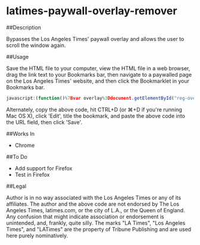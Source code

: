 # latimes-paywall-overlay-remover

##Description

Bypasses the Los Angeles Times' paywall overlay and allows the user to scroll the window again.

##Usage

Save the HTML file to your computer, view the HTML file in a web browser, drag the link text to your Bookmarks bar,
then navigate to a paywalled page on the Los Angeles Times' website, and then click the Bookmarklet in your Bookmarks bar.

```javascript
javascript:(function()%7Bvar overlay%3Ddocument.getElementById("reg-overlay")%3Bvar bodyElement%3Ddocument.getElementsByTagName("BODY")%5B0%5D%3Bvar htmlElement%3Ddocument.getElementsByTagName("HTML")%5B0%5D%3Boverlay.parentNode.removeChild(overlay)%3BbodyElement.style.overflow%3D"auto"%3BhtmlElement.style.overflow%3D"auto"%3B%7D)()%3B;
```

Alternately, copy the above code, hit CTRL+D (or &#8984;+D if you're running Mac OS X), click 'Edit', title the bookmark, and paste the above code into the URL field, then click 'Save'.

##Works In

- Chrome

##To Do

- Add support for Firefox
- Test in Firefox

##Legal

Author is in no way associated with the Los Angeles Times or any of its affiliates. The author and the above code are not endorsed by The Los Angeles Times, latimes.com, or the city of L.A., or the Queen of England. Any confusion that might indicate association or endorsement is unintended, and, frankly, quite silly. The marks "LA Times", "Los Angeles Times", and "LATimes" are the property of Tribune Publishing and are used here purely nominatively.